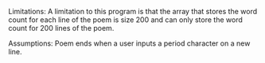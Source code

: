 Limitations: A limitation to this program is that the array that stores the word count for each line of the poem is size 200 and can only store the word count for 200 lines of the poem.

Assumptions: Poem ends when a user inputs a period character on a new line.

